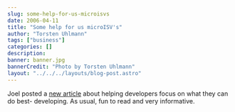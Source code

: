 ```yaml
---
slug: some-help-for-us-microisvs
date: 2006-04-11
title: "Some help for us microISV's"
author: "Torsten Uhlmann"
tags: ["business"]
categories: []
description:
banner: banner.jpg
bannerCredit: "Photo by Torsten Uhlmann"
layout: "../../../layouts/blog-post.astro"
---
```


Joel posted a [new article](http://www.joelonsoftware.com/articles/DevelopmentAbstraction.html "The Development Abstraction Layer") about helping developers focus on what they can do best- developing. As usual, fun to read and very informative.
